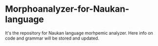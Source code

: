 # Morphoanalyzer-for-Naukan-language
It's the repository for Naukan language morhpemic analyzer. Here info on code and grammar will be stored and updated.

